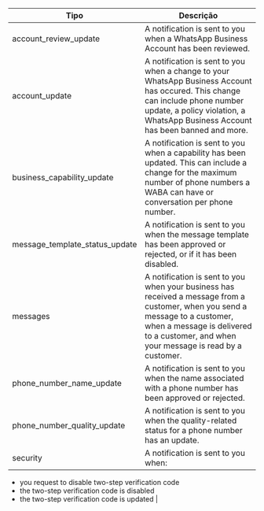 |Tipo|Descrição|
|--------------|----------------|
|account_review_update|A notification is sent to you when a WhatsApp Business Account has been reviewed.|
| account_update | A notification is sent to you when a change to your WhatsApp Business Account has occured. This change can include phone number update, a policy violation, a WhatsApp Business Account has been banned and more.|
| business_capability_update | A notification is sent to you when a capability has been updated. This can include a change for the maximum number of phone numbers a WABA can have or conversation per phone number.|
|message_template_status_update|A notification is sent to you when the message template has been approved or rejected, or if it has been disabled.|
|messages|A notification is sent to you when your business has received a message from a customer, when you send a message to a customer, when a message is delivered to a customer, and when your message is read by a customer.|
|phone_number_name_update|A notification is sent to you when the name associated with a phone number has been approved or rejected.|
|phone_number_quality_update|A notification is sent to you when the quality-related status for a phone number has an update.|
|security| A notification is sent to you when:
- you request to disable two-step verification code
- the two-step verification code is disabled
- the two-step verification code is updated |
